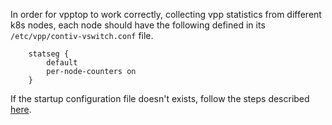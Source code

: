 In order for vpptop to work correctly, collecting vpp statistics from different k8s nodes, each node should have the following defined in its
`/etc/vpp/contiv-vswitch.conf` file.

```
    statseg {
        default
        per-node-counters on
    }
```
If the startup configuration file doesn't exists, follow the steps described [here](https://github.com/contiv/vpp/blob/master/docs/setup/VPP_CONFIG.md).